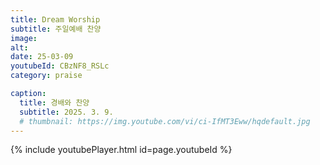 ```yaml
---
title: Dream Worship
subtitle: 주일예배 찬양
image:
alt:
date: 25-03-09
youtubeId: CBzNF8_RSLc
category: praise

caption:
  title: 경배와 찬양
  subtitle: 2025. 3. 9.
  # thumbnail: https://img.youtube.com/vi/ci-IfMT3Eww/hqdefault.jpg
---
```


{% include youtubePlayer.html id=page.youtubeId %}
